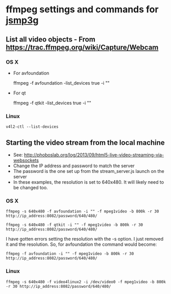 # ffmpeg settings and commands for [jsmp3g](https://github.com/phoboslab/jsmpeg)

## List all video objects - From https://trac.ffmpeg.org/wiki/Capture/Webcam
### OS X
* For avfoundation

    ffmpeg -f avfoundation -list_devices true -i ""    
    
* For qt

    ffmpeg -f qtkit -list_devices true -i ""    
     
    
### Linux

    v4l2-ctl --list-devices  



## Starting the video stream from the local machine
* See: http://phoboslab.org/log/2013/09/html5-live-video-streaming-via-websockets
* Change the IP address and password to match the server
* The password is the one set up from the stream_server.js launch on the server
* In these examples, the resolution is set to 640x480. It will likely need to be changed too.

### OS X
    ffmpeg -s 640x480 -f avfoundation -i "" -f mpeg1video -b 800k -r 30 http://ip_address:8082/password/640/480/
    
    ffmpeg -s 640x480 -f qtkit -i "" -f mpeg1video -b 800k -r 30 http://ip_address:8082/password/640/480/

I have gotten errors setting the resolution with the -s option. I just removed it and the resolution. So, for avfoundation the command would become:    

    ffmpeg -f avfoundation -i "" -f mpeg1video -b 800k -r 30 http://ip_address:8082/password/640/480/



### Linux

    ffmpeg -s 640x480 -f video4linux2 -i /dev/video0 -f mpeg1video -b 800k -r 30 http://ip_address:8082/password/640/480/

